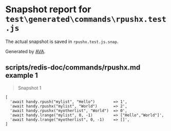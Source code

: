 # Snapshot report for `test\generated\commands\rpushx.test.js`

The actual snapshot is saved in `rpushx.test.js.snap`.

Generated by [AVA](https://ava.li).

## scripts/redis-doc/commands/rpushx.md example 1

> Snapshot 1

    [
      'await handy.rpush("mylist", "Hello")        => 1',
      'await handy.rpushx("mylist", "World")       => 2',
      'await handy.rpushx("myotherlist", "World")  => 0',
      'await handy.lrange("mylist", 0, -1)         => ["Hello","World"]',
      'await handy.lrange("myotherlist", 0, -1)    => []',
    ]
